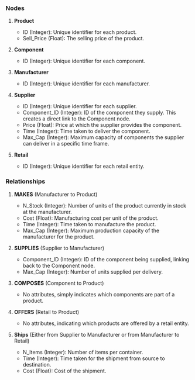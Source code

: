 ### Nodes

1. **Product**

    - ID (Integer): Unique identifier for each product.
    - Sell_Price (Float): The selling price of the product.

2. **Component**

    - ID (Integer): Unique identifier for each component.

3. **Manufacturer**

    - ID (Integer): Unique identifier for each manufacturer.

4. **Supplier**

    - ID (Integer): Unique identifier for each supplier.
    - Component_ID (Integer): ID of the component they supply. This creates a direct link to the Component node.
    - Price (Float): Price at which the supplier provides the component.
    - Time (Integer): Time taken to deliver the component.
    - Max_Cap (Integer): Maximum capacity of components the supplier can deliver in a specific time frame.

5. **Retail**
    - ID (Integer): Unique identifier for each retail entity.

### Relationships

1. **MAKES** (Manufacturer to Product)

    - N_Stock (Integer): Number of units of the product currently in stock at the manufacturer.
    - Cost (Float): Manufacturing cost per unit of the product.
    - Time (Integer): Time taken to manufacture the product.
    - Max_Cap (Integer): Maximum production capacity of the manufacturer for the product.

2. **SUPPLIES** (Supplier to Manufacturer)

    - Component_ID (Integer): ID of the component being supplied, linking back to the Component node.
    - Max_Cap (Integer): Number of units supplied per delivery.

3. **COMPOSES** (Component to Product)

    - No attributes, simply indicates which components are part of a product.

4. **OFFERS** (Retail to Product)

    - No attributes, indicating which products are offered by a retail entity.

5. **Ships** (Either from Supplier to Manufacturer or from Manufacturer to Retail)
    - N_Items (Integer): Number of items per container.
    - Time (Integer): Time taken for the shipment from source to destination.
    - Cost (Float): Cost of the shipment.
